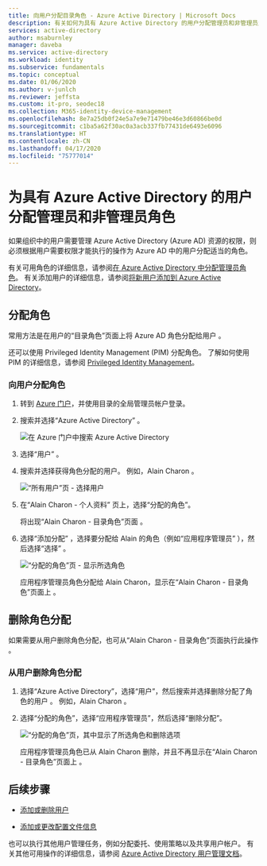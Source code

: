 ```yaml
---
title: 向用户分配目录角色 - Azure Active Directory | Microsoft Docs
description: 有关如何为具有 Azure Active Directory 的用户分配管理员和非管理员角色的说明。
services: active-directory
author: msaburnley
manager: daveba
ms.service: active-directory
ms.workload: identity
ms.subservice: fundamentals
ms.topic: conceptual
ms.date: 01/06/2020
ms.author: v-junlch
ms.reviewer: jeffsta
ms.custom: it-pro, seodec18
ms.collection: M365-identity-device-management
ms.openlocfilehash: 8e7a25db0f24e5a7e9e71479be46e3d60866be0d
ms.sourcegitcommit: c1ba5a62f30ac0a3acb337fb77431de6493e6096
ms.translationtype: HT
ms.contentlocale: zh-CN
ms.lasthandoff: 04/17/2020
ms.locfileid: "75777014"
---
```

# <a name="assign-administrator-and-non-administrator-roles-to-users-with-azure-active-directory"></a>为具有 Azure Active Directory 的用户分配管理员和非管理员角色
如果组织中的用户需要管理 Azure Active Directory (Azure AD) 资源的权限，则必须根据用户需要权限才能执行的操作为 Azure AD 中的用户分配适当的角色。

有关可用角色的详细信息，请参阅[在 Azure Active Directory 中分配管理员角色](../users-groups-roles/directory-assign-admin-roles.md)。 有关添加用户的详细信息，请参阅[将新用户添加到 Azure Active Directory](add-users-azure-active-directory.md)。

## <a name="assign-roles"></a>分配角色
常用方法是在用户的“目录角色”页面上将 Azure AD 角色分配给用户  。

还可以使用 Privileged Identity Management (PIM) 分配角色。 了解如何使用 PIM 的详细信息，请参阅 [Privileged Identity Management](/active-directory/privileged-identity-management)。

### <a name="to-assign-a-role-to-a-user"></a>向用户分配角色
1. 转到 [Azure 门户](https://portal.azure.cn/)，并使用目录的全局管理员帐户登录。 

2. 搜索并选择“Azure Active Directory”  。

      ![在 Azure 门户中搜索 Azure Active Directory](./media/active-directory-users-assign-role-azure-portal/search-azure-active-directory.png)


3. 选择“用户”  。

4. 搜索并选择获得角色分配的用户。 例如，Alain Charon  。

      ![“所有用户”页 - 选择用户](./media/active-directory-users-assign-role-azure-portal/directory-role-select-user.png)

5. 在“Alain Charon - 个人资料”  页上，选择“分配的角色”。 

    将出现“Alain Charon - 目录角色”页面  。

6. 选择“添加分配”  ，选择要分配给 Alain 的角色（例如“应用程序管理员”  ），然后选择“选择”  。

    ![“分配的角色”页 - 显示所选角色](./media/active-directory-users-assign-role-azure-portal/directory-role-select-role.png)

    应用程序管理员角色分配给 Alain Charon，显示在“Alain Charon - 目录角色”页面上  。

## <a name="remove-a-role-assignment"></a>删除角色分配
如果需要从用户删除角色分配，也可从“Alain Charon - 目录角色”页面执行此操作  。

### <a name="to-remove-a-role-assignment-from-a-user"></a>从用户删除角色分配

1. 选择“Azure Active Directory”，选择“用户”，然后搜索并选择删除分配了角色的用户   。 例如，Alain Charon  。

2. 选择“分配的角色”，选择“应用程序管理员”，然后选择“删除分配”。   

    ![“分配的角色”页，其中显示了所选角色和删除选项](./media/active-directory-users-assign-role-azure-portal/directory-role-remove-role.png)

    应用程序管理员角色已从 Alain Charon 删除，并且不再显示在“Alain Charon - 目录角色”页面上  。

## <a name="next-steps"></a>后续步骤
- [添加或删除用户](add-users-azure-active-directory.md)

- [添加或更改配置文件信息](active-directory-users-profile-azure-portal.md)

也可以执行其他用户管理任务，例如分配委托、使用策略以及共享用户帐户。 有关其他可用操作的详细信息，请参阅 [Azure Active Directory 用户管理文档](../users-groups-roles/index.yml)。


<!-- Update_Description: wording update -->
